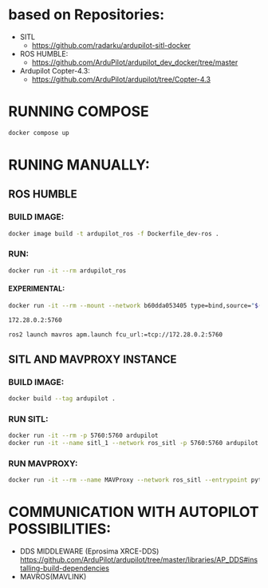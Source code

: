 # based on Repositories: 
- SITL
    - https://github.com/radarku/ardupilot-sitl-docker
- ROS HUMBLE:
    - https://github.com/ArduPilot/ardupilot_dev_docker/tree/master
- Ardupilot Copter-4.3: 
    - https://github.com/ArduPilot/ardupilot/tree/Copter-4.3

# RUNNING COMPOSE
```sh
docker compose up
```

# RUNING MANUALLY:
## ROS HUMBLE
### BUILD IMAGE:
```sh
docker image build -t ardupilot_ros -f Dockerfile_dev-ros .
```

### RUN:
```sh
docker run -it --rm ardupilot_ros
```

#### EXPERIMENTAL:
```sh
docker run -it --rm --mount --network b60dda053405 type=bind,source="$(pwd)"/PKG,target=/ros2_ws/src --mount type=bind,source="$(pwd)",target=/ros2_config_app,readonly ardupilot_ros

172.28.0.2:5760

ros2 launch mavros apm.launch fcu_url:=tcp://172.28.0.2:5760
```

## SITL AND MAVPROXY INSTANCE
### BUILD IMAGE:

```sh
docker build --tag ardupilot .
```
### RUN SITL:
```sh
docker run -it --rm -p 5760:5760 ardupilot
docker run -it --name sitl_1 --network ros_sitl -p 5760:5760 ardupilot
```
### RUN MAVPROXY:
```sh
docker run -it --rm --name MAVProxy --network ros_sitl --entrypoint python3 ardupilot /home/dockeruser/.local/lib/python3.10/site-packages/MAVProxy/mavproxy.py --master=tcp:sitl_1:5760

```

# COMMUNICATION WITH AUTOPILOT POSSIBILITIES:
- DDS MIDDLEWARE (Eprosima XRCE-DDS) https://github.com/ArduPilot/ardupilot/tree/master/libraries/AP_DDS#installing-build-dependencies
- MAVROS(MAVLINK)